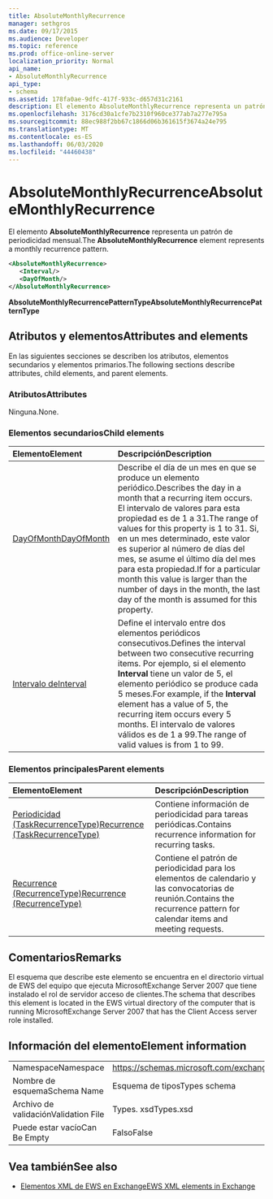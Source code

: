 ```yaml
---
title: AbsoluteMonthlyRecurrence
manager: sethgros
ms.date: 09/17/2015
ms.audience: Developer
ms.topic: reference
ms.prod: office-online-server
localization_priority: Normal
api_name:
- AbsoluteMonthlyRecurrence
api_type:
- schema
ms.assetid: 178fa0ae-9dfc-417f-933c-d657d31c2161
description: El elemento AbsoluteMonthlyRecurrence representa un patrón de periodicidad mensual.
ms.openlocfilehash: 3176cd30a1cfe7b2310f960ce377ab7a277e795a
ms.sourcegitcommit: 88ec988f2bb67c1866d06b361615f3674a24e795
ms.translationtype: MT
ms.contentlocale: es-ES
ms.lasthandoff: 06/03/2020
ms.locfileid: "44460438"
---
```

# <a name="absolutemonthlyrecurrence"></a><span data-ttu-id="6c392-103">AbsoluteMonthlyRecurrence</span><span class="sxs-lookup"><span data-stu-id="6c392-103">AbsoluteMonthlyRecurrence</span></span>

<span data-ttu-id="6c392-104">El elemento **AbsoluteMonthlyRecurrence** representa un patrón de periodicidad mensual.</span><span class="sxs-lookup"><span data-stu-id="6c392-104">The **AbsoluteMonthlyRecurrence** element represents a monthly recurrence pattern.</span></span> 
  
```xml
<AbsoluteMonthlyRecurrence>
   <Interval/>
   <DayOfMonth/>
</AbsoluteMonthlyRecurrence>
```

 <span data-ttu-id="6c392-105">**AbsoluteMonthlyRecurrencePatternType**</span><span class="sxs-lookup"><span data-stu-id="6c392-105">**AbsoluteMonthlyRecurrencePatternType**</span></span>
## <a name="attributes-and-elements"></a><span data-ttu-id="6c392-106">Atributos y elementos</span><span class="sxs-lookup"><span data-stu-id="6c392-106">Attributes and elements</span></span>

<span data-ttu-id="6c392-107">En las siguientes secciones se describen los atributos, elementos secundarios y elementos primarios.</span><span class="sxs-lookup"><span data-stu-id="6c392-107">The following sections describe attributes, child elements, and parent elements.</span></span>
  
### <a name="attributes"></a><span data-ttu-id="6c392-108">Atributos</span><span class="sxs-lookup"><span data-stu-id="6c392-108">Attributes</span></span>

<span data-ttu-id="6c392-109">Ninguna.</span><span class="sxs-lookup"><span data-stu-id="6c392-109">None.</span></span>
  
### <a name="child-elements"></a><span data-ttu-id="6c392-110">Elementos secundarios</span><span class="sxs-lookup"><span data-stu-id="6c392-110">Child elements</span></span>

|<span data-ttu-id="6c392-111">**Elemento**</span><span class="sxs-lookup"><span data-stu-id="6c392-111">**Element**</span></span>|<span data-ttu-id="6c392-112">**Descripción**</span><span class="sxs-lookup"><span data-stu-id="6c392-112">**Description**</span></span>|
|:-----|:-----|
|[<span data-ttu-id="6c392-113">DayOfMonth</span><span class="sxs-lookup"><span data-stu-id="6c392-113">DayOfMonth</span></span>](dayofmonth.md) <br/> |<span data-ttu-id="6c392-114">Describe el día de un mes en que se produce un elemento periódico.</span><span class="sxs-lookup"><span data-stu-id="6c392-114">Describes the day in a month that a recurring item occurs.</span></span> <span data-ttu-id="6c392-115">El intervalo de valores para esta propiedad es de 1 a 31.</span><span class="sxs-lookup"><span data-stu-id="6c392-115">The range of values for this property is 1 to 31.</span></span> <span data-ttu-id="6c392-116">Si, en un mes determinado, este valor es superior al número de días del mes, se asume el último día del mes para esta propiedad.</span><span class="sxs-lookup"><span data-stu-id="6c392-116">If for a particular month this value is larger than the number of days in the month, the last day of the month is assumed for this property.</span></span>  <br/> |
|[<span data-ttu-id="6c392-117">Intervalo de</span><span class="sxs-lookup"><span data-stu-id="6c392-117">Interval</span></span>](interval.md) <br/> |<span data-ttu-id="6c392-118">Define el intervalo entre dos elementos periódicos consecutivos.</span><span class="sxs-lookup"><span data-stu-id="6c392-118">Defines the interval between two consecutive recurring items.</span></span> <span data-ttu-id="6c392-119">Por ejemplo, si el elemento **Interval** tiene un valor de 5, el elemento periódico se produce cada 5 meses.</span><span class="sxs-lookup"><span data-stu-id="6c392-119">For example, if the **Interval** element has a value of 5, the recurring item occurs every 5 months.</span></span> <span data-ttu-id="6c392-120">El intervalo de valores válidos es de 1 a 99.</span><span class="sxs-lookup"><span data-stu-id="6c392-120">The range of valid values is from 1 to 99.</span></span>  <br/> |
   
### <a name="parent-elements"></a><span data-ttu-id="6c392-121">Elementos principales</span><span class="sxs-lookup"><span data-stu-id="6c392-121">Parent elements</span></span>

|<span data-ttu-id="6c392-122">**Elemento**</span><span class="sxs-lookup"><span data-stu-id="6c392-122">**Element**</span></span>|<span data-ttu-id="6c392-123">**Descripción**</span><span class="sxs-lookup"><span data-stu-id="6c392-123">**Description**</span></span>|
|:-----|:-----|
|[<span data-ttu-id="6c392-124">Periodicidad (TaskRecurrenceType)</span><span class="sxs-lookup"><span data-stu-id="6c392-124">Recurrence (TaskRecurrenceType)</span></span>](recurrence-taskrecurrencetype.md) <br/> |<span data-ttu-id="6c392-125">Contiene información de periodicidad para tareas periódicas.</span><span class="sxs-lookup"><span data-stu-id="6c392-125">Contains recurrence information for recurring tasks.</span></span>  <br/> |
|[<span data-ttu-id="6c392-126">Recurrence (RecurrenceType)</span><span class="sxs-lookup"><span data-stu-id="6c392-126">Recurrence (RecurrenceType)</span></span>](recurrence-recurrencetype.md) <br/> |<span data-ttu-id="6c392-127">Contiene el patrón de periodicidad para los elementos de calendario y las convocatorias de reunión.</span><span class="sxs-lookup"><span data-stu-id="6c392-127">Contains the recurrence pattern for calendar items and meeting requests.</span></span>  <br/> |
   
## <a name="remarks"></a><span data-ttu-id="6c392-128">Comentarios</span><span class="sxs-lookup"><span data-stu-id="6c392-128">Remarks</span></span>

<span data-ttu-id="6c392-129">El esquema que describe este elemento se encuentra en el directorio virtual de EWS del equipo que ejecuta MicrosoftExchange Server 2007 que tiene instalado el rol de servidor acceso de clientes.</span><span class="sxs-lookup"><span data-stu-id="6c392-129">The schema that describes this element is located in the EWS virtual directory of the computer that is running MicrosoftExchange Server 2007 that has the Client Access server role installed.</span></span>
  
## <a name="element-information"></a><span data-ttu-id="6c392-130">Información del elemento</span><span class="sxs-lookup"><span data-stu-id="6c392-130">Element information</span></span>

|||
|:-----|:-----|
|<span data-ttu-id="6c392-131">Namespace</span><span class="sxs-lookup"><span data-stu-id="6c392-131">Namespace</span></span>  <br/> |https://schemas.microsoft.com/exchange/services/2006/types  <br/> |
|<span data-ttu-id="6c392-132">Nombre de esquema</span><span class="sxs-lookup"><span data-stu-id="6c392-132">Schema Name</span></span>  <br/> |<span data-ttu-id="6c392-133">Esquema de tipos</span><span class="sxs-lookup"><span data-stu-id="6c392-133">Types schema</span></span>  <br/> |
|<span data-ttu-id="6c392-134">Archivo de validación</span><span class="sxs-lookup"><span data-stu-id="6c392-134">Validation File</span></span>  <br/> |<span data-ttu-id="6c392-135">Types. xsd</span><span class="sxs-lookup"><span data-stu-id="6c392-135">Types.xsd</span></span>  <br/> |
|<span data-ttu-id="6c392-136">Puede estar vacío</span><span class="sxs-lookup"><span data-stu-id="6c392-136">Can Be Empty</span></span>  <br/> |<span data-ttu-id="6c392-137">Falso</span><span class="sxs-lookup"><span data-stu-id="6c392-137">False</span></span>  <br/> |
   
## <a name="see-also"></a><span data-ttu-id="6c392-138">Vea también</span><span class="sxs-lookup"><span data-stu-id="6c392-138">See also</span></span>

- [<span data-ttu-id="6c392-139">Elementos XML de EWS en Exchange</span><span class="sxs-lookup"><span data-stu-id="6c392-139">EWS XML elements in Exchange</span></span>](ews-xml-elements-in-exchange.md)

